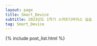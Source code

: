 ```yaml
---
layout: page
title: Smart_Device
subtitle: 2023년도 1학기 스마트디바이스 실습
tag: Smart_Device
---
```


{% include post_list.html %}

